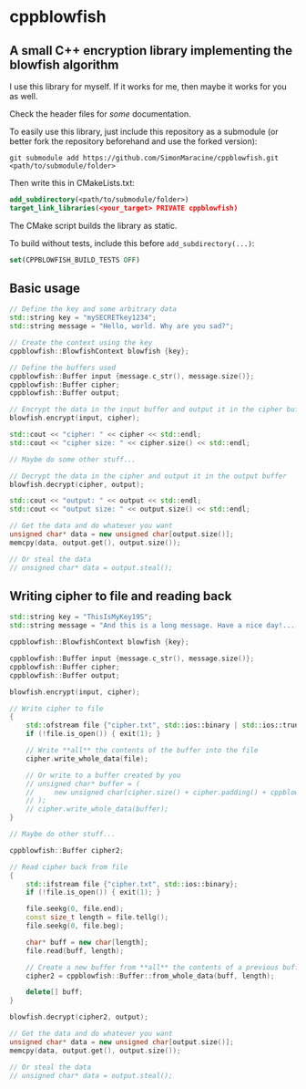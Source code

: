 # cppblowfish

## A small C++ encryption library implementing the blowfish algorithm

I use this library for myself. If it works for me, then maybe it works for you as well.

Check the header files for _some_ documentation.

To easily use this library, just include this repository as a submodule (or better fork the repository beforehand and use the forked version):

`git submodule add https://github.com/SimonMaracine/cppblowfish.git <path/to/submodule/folder>`

Then write this in CMakeLists.txt:

```cmake
add_subdirectory(<path/to/submodule/folder>)
target_link_libraries(<your_target> PRIVATE cppblowfish)
```

The CMake script builds the library as static.

To build without tests, include this before `add_subdirectory(...)`:

```cmake
set(CPPBLOWFISH_BUILD_TESTS OFF)
```

## Basic usage

```c++
// Define the key and some arbitrary data
std::string key = "mySECRETkey1234";
std::string message = "Hello, world. Why are you sad?";

// Create the context using the key
cppblowfish::BlowfishContext blowfish {key};

// Define the buffers used
cppblowfish::Buffer input {message.c_str(), message.size()};
cppblowfish::Buffer cipher;
cppblowfish::Buffer output;

// Encrypt the data in the input buffer and output it in the cipher buffer
blowfish.encrypt(input, cipher);

std::cout << "cipher: " << cipher << std::endl;
std::cout << "cipher size: " << cipher.size() << std::endl;

// Maybe do some other stuff...

// Decrypt the data in the cipher and output it in the output buffer
blowfish.decrypt(cipher, output);

std::cout << "output: " << output << std::endl;
std::cout << "output size: " << output.size() << std::endl;

// Get the data and do whatever you want
unsigned char* data = new unsigned char[output.size()];
memcpy(data, output.get(), output.size());

// Or steal the data
// unsigned char* data = output.steal();
```

## Writing cipher to file and reading back

```c++
std::string key = "ThisIsMyKey19S";
std::string message = "And this is a long message. Have a nice day!... Maybe it works. If you read this, then it works.";

cppblowfish::BlowfishContext blowfish {key};

cppblowfish::Buffer input {message.c_str(), message.size()};
cppblowfish::Buffer cipher;
cppblowfish::Buffer output;

blowfish.encrypt(input, cipher);

// Write cipher to file
{
    std::ofstream file {"cipher.txt", std::ios::binary | std::ios::trunc};
    if (!file.is_open()) { exit(1); }

    // Write **all** the contents of the buffer into the file
    cipher.write_whole_data(file);

    // Or write to a buffer created by you
    // unsigned char* buffer = (
    //     new unsigned char[cipher.size() + cipher.padding() + cppblowfish::BUFFER_OFFSET]
    // );
    // cipher.write_whole_data(buffer);
}

// Maybe do other stuff...

cppblowfish::Buffer cipher2;

// Read cipher back from file
{
    std::ifstream file {"cipher.txt", std::ios::binary};
    if (!file.is_open()) { exit(1); }

    file.seekg(0, file.end);
    const size_t length = file.tellg();
    file.seekg(0, file.beg);

    char* buff = new char[length];
    file.read(buff, length);

    // Create a new buffer from **all** the contents of a previous buffer
    cipher2 = cppblowfish::Buffer::from_whole_data(buff, length);

    delete[] buff;
}

blowfish.decrypt(cipher2, output);

// Get the data and do whatever you want
unsigned char* data = new unsigned char[output.size()];
memcpy(data, output.get(), output.size());

// Or steal the data
// unsigned char* data = output.steal();
```
